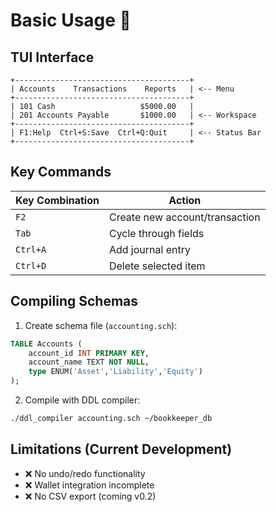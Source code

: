 # Basic Usage 📖

## TUI Interface
```
+---------------------------------------+
| Accounts    Transactions    Reports   | <-- Menu
+---------------------------------------+
| 101 Cash                   $5000.00   | 
| 201 Accounts Payable       $1000.00   | <-- Workspace
+---------------------------------------+
| F1:Help  Ctrl+S:Save  Ctrl+Q:Quit     | <-- Status Bar
+---------------------------------------+
```

## Key Commands
| Key Combination       | Action                          |
|-----------------------|---------------------------------|
| `F2`                  | Create new account/transaction  |
| `Tab`                 | Cycle through fields            |
| `Ctrl+A`              | Add journal entry               |
| `Ctrl+D`              | Delete selected item            |

## Compiling Schemas
1. Create schema file (`accounting.sch`):
```sql
TABLE Accounts (
    account_id INT PRIMARY KEY,
    account_name TEXT NOT NULL,
    type ENUM('Asset','Liability','Equity')
);
```

2. Compile with DDL compiler:
```bash
./ddl_compiler accounting.sch ~/bookkeeper_db
```

## Limitations (Current Development)
- ❌ No undo/redo functionality
- ❌ Wallet integration incomplete
- ❌ No CSV export (coming v0.2)
